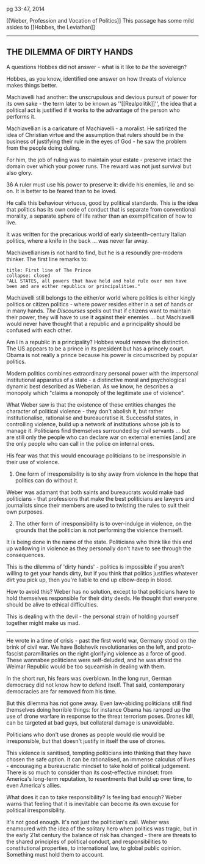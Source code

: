 pg 33-47, 2014

[[Weber, Profession and Vocation of Politics]]
This passage has some mild asides to [[Hobbes, the Leviathan]]

---
## THE DILEMMA OF DIRTY HANDS

A questions Hobbes did not answer - what is it like to *be* the sovereign?

Hobbes, as you know, identified one answer on how threats of violence makes things better.

Machiavelli had another: the unscrupulous and devious pursuit of power for its own sake - the term later to be known as ''[[Realpolitik]]'', the idea that a political act is justified if it works to the advantage of the person who performs it.

Machiavellian is a caricature of Machiavelli - a moralist.
He satirized the idea of Christian virtue and the assumption that rulers should be in the business of justifying their rule in the eyes of God - he saw the problem from the people doing duling.

For him, the job of ruling was to maintain your estate - preserve intact the domain over which your power runs. The reward was not just survival but also glory.

36 A ruler must use his power to preserve it: divide his enemies, lie and so on. It is better to be feared than to be loved.

He calls this behaviour virtuous, good by political standards. This is the idea that politics has its own code of conduct that is separate from conventional morality, a separate sphere of life rather than an exemplification of how to live.

It was written for the precarious world of early sixteenth-century Italian politics, where a knife in the back ... was never far away.

Machiavellianism is not hard to find, but he is a resoundly pre-modern thinker. The first line remarks to:

```ad-quote
title: First line of The Prince
collapse: closed
"ALL STATES, all powers that have held and hold rule over men have been and are either republics or principalities."
```

Machiavelli still belongs to the either/or world where politics is either kingly politics or citizen politics - where power resides either in a set of hands or in many hands. *The Discourses* spells out that if citizens want to maintain their power, they will have to use it against their enemies ... but Machiavelli would never have thought that a republic and a principality should be confused with each other.

Am I in a republic in a principality? Hobbes would remove the distinction. The US appears to be a prince in its president but has a princely court. Obama is not really a prince because his power is circumscribed by popular politics.

Modern politics combines extraordinary personal power with the impersonal institutional apparatus of a state - a distinctive moral and psychological dynamic best described as Weberian. As we know, he describes a monopoly which "claims a monopoly of the legitimate use of violence".

What Weber saw is that the existence of these entities changes the character of political violence - they don't abolish it, but rather institutionalise, rationalise and bureaucratise it. Successful states, in controlling violence, build up a network of institutions whose job is to manage it. Politicians find themselves surrounded by civil servants ... but are still only the people who can declare war on external enemies [and] are the only people who can call in the police on internal ones.

His fear was that this would encourage politicians to be irresponsible in their use of violence.

1. One form of irresponsibility is to shy away from violence in the hope that politics can do without it.

Weber was adamant that both saints and bureaucrats would make bad politicians - that professions that make the best politicians are lawyers and journalists since their members are used to twisting the rules to suit their own purposes.

2. The other form of irresponsibility is to over-indulge in violence, on the grounds that the politician is not performing the violence themself.

It is being done in the name of the state. Politicians who think like this end up wallowing in violence as they personally don't have to see through the consequences.

This is the dilemma of 'dirty hands' - politics is impossible if you aren't willing to get your hands dirty, but if you think that politics justifies whatever dirt you pick up, then you're liable to end up elbow-deep in blood.

How to avoid this? Weber has no solution, except to that politicians have to hold themselves responsible for their dirty deeds. He thought that everyone should be alive to ethical difficulties.

This is dealing with the devil - the personal strain of holding yourself together might make us mad.

---

He wrote in a time of crisis - past the first world war, Germany stood on the brink of civil war. We have Bolshevik revolutionaries on the left, and proto-fascist paramilitaries on the right glorifying violence as a force of good. These wannabee politicians were self-deluded, and he was afraid the Weimar Republic would be too squeamish in dealing with them.

In the short run, his fears was overblown. In the long run, German democracy did not know how to defend itself. That said, contemporary democracies are far removed from his time.

But this dilemma has not gone away. Even law-abiding politicians still find themselves doing horrible things: for instance Obama has ramped up the use of drone warfare in response to the threat terrorism poses. Drones kill, can be targeted at bad guys, but collateral damage is unavoidable.

Politicians who don't use drones as people would die would be irresponsible, but that doesn't justify in itself the use of drones.

This violence is sanitised, tempting politicians into thinking that they have chosen the safe option. It can be rationalised, an immense calculus of lives - encouraging a bureaucratic mindset to take hold of political judgement. There is so much to consider than its cost-effective mindset: from America's long-term reputation, to resentments that build up over time, to even America's allies.

What does it can to take responsibility? Is feeling bad enough? Weber warns that feeling that it is inevitable can become its own excuse for political irresponsibility.

It's not good enough. It's not just the politician's call. Weber was enamoured with the idea of the solitary hero when politics was tragic, but in the early 21st century the balance of risk has changed - there are threats to the shared principles of political conduct, and responsibilities to constitutional properties, to international law, to global public opinion. Something must hold them to account.